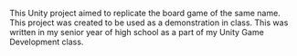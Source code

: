 This Unity project aimed to replicate the board game of the same name. This project was created to be used as a demonstration in class.
This was written in my senior year of high school as a part of my Unity Game Development class.
